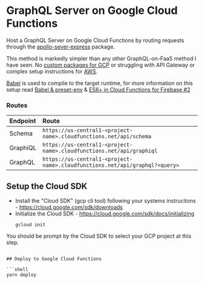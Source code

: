 # GraphQL Server on Google Cloud Functions

Host a GraphQL Server on Google Cloud Functions by routing requests through the [apollo-sever-express](https://github.com/apollographql/apollo-server/tree/main/packages/graphql-server-express) package.

This method is markedly simpler than any other GraphQL-on-FaaS method I have seen. No [custom packages for GCP](https://github.com/nicolasdao/google-graphql-functions) or struggling with API Gateway or complex setup instructions for [AWS](https://github.com/apollographql/graphql-server/tree/main/packages/graphql-server-lambda).

[Babel](https://babeljs.io/) is used to compile to the target runtime, for more information on this setup read [Babel & preset-env](https://codeburst.io/babel-preset-env-cbc0bbf06b8f) & [ES6+ in Cloud Functions for Firebase #2](https://codeburst.io/es6-in-cloud-functions-for-firebase-2-415d15205468)

### Routes

| Endpoint | Route                                                                       |
| :------- | :-------------------------------------------------------------------------- |
| Schema   | `https://us-central1-<project-name>.cloudfunctions.net/api/schema`          |
| GraphiQL | `https://us-central1-<project-name>.cloudfunctions.net/api/graphiql`        |
| GraphQL  | `https://us-central1-<project-name>.cloudfunctions.net/api/graphql?<query>` |

## Setup the Cloud SDK

- Install the "Cloud SDK" (gcp cli tool) following your systems instrucitons - https://cloud.google.com/sdk/downloads
- Initialize the Cloud SDK - https://cloud.google.com/sdk/docs/initializing
  ```shell
  gcloud init
  ```

You should be prompt by the Cloud SDK to select your GCP project at this step.

````

## Deploy to Google Cloud Functions

```shell
yarn deploy
````
